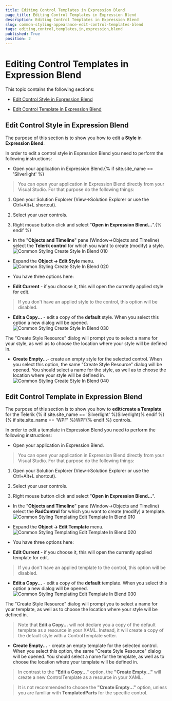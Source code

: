 ```yaml
---
title: Editing Control Templates in Expression Blend
page_title: Editing Control Templates in Expression Blend
description: Editing Control Templates in Expression Blend
slug: common-styling-appearance-edit-control-templates-blend
tags: editing,control,templates,in,expression,blend
published: True
position: 2
---
```


# Editing Control Templates in Expression Blend



This topic contains the following sections:

* [Edit Control Style in Expression Blend](#editing-control-templates-in-expression-blend)

* [Edit Control Template in Expression Blend](#edit-control-style-in-expression-blend)

## Edit Control Style in Expression Blend

The purpose of this section is to show you how to edit a __Style__ in __Expression Blend__. 

In order to edit a control style in Expression Blend you need to perform the following instructions:

* Open your application in Expression Blend.{% if site.site_name == 'Silverlight' %}

>You can open your application in Expression Blend directly from your Visual Studio. For that purpose do the following things:

1. Open your Solution Explorer (View->Solution Explorer or use the Ctrl+Alt+L shortcut).

1. Select your user controls.

1. Right mouse button click and select "__Open in Expression Blend...__".{% endif %}

* In the "__Objects and Timeline__" pane (Window->Objects and Timeline) select the __Telerik control__ for which you want to create (modify) a style.
![Common Styling Create Style In Blend 010](images/Common_StylingCreateStyleInBlend_010.png)

* Expand the __Object -> Edit Style__ menu.
![Common Styling Create Style In Blend 020](images/Common_StylingCreateStyleInBlend_020.png)

* You have three options here:

* __Edit Current__ - if you choose it, this will open the currently applied style for edit.

>If you don't have an applied style to the control, this option will be disabled.

* __Edit a Copy...__ - edit a copy of the __default__ style. When you select this option a new dialog will be opened.
 ![Common Styling Create Style In Blend 030](images/Common_StylingCreateStyleInBlend_030.png)

The "Create Style Resource" dialog will prompt you to select a name for your style, as well as to choose the location where your style will be defined in.

* __Create Empty...__- create an empty style for the selected control. When you select this option, the same "Create Style Resource" dialog will be opened. You should select a name for the style, as well as to choose the location where your style will be defined in.
![Common Styling Create Style In Blend 040](images/Common_StylingCreateStyleInBlend_040.png)

## Edit Control Template in Expression Blend

The purpose of this section is to show you how to __edit/create a Template__ for the Telerik {% if site.site_name == 'Silverlight' %}Silverlight{% endif %}{% if site.site_name == 'WPF' %}WPF{% endif %} controls.

In order to edit a template in Expression Blend you need to perform the following instructions:

* Open your application in Expression Blend.

>You can open your application in Expression Blend directly from your Visual Studio. For that purpose do the following things:

1. Open your Solution Explorer (View->Solution Explorer or use the Ctrl+Alt+L shortcut).

1. Select your user controls.

1. Right mouse button click and select "__Open in Expression Blend...__".

* In the "__Objects and Timeline__" pane (Window->Objects and Timeline) select the __RadControl__ for which you want to create (modify) a template.
![Common Styling Templating Edit Template In Blend 010](images/Common_StylingTemplatingEditTemplateInBlend_010.png)

* Expand the __Object -> Edit Template__ menu.
![Common Styling Templating Edit Template In Blend 020](images/Common_StylingTemplatingEditTemplateInBlend_020.png)

* You have three options here:

* __Edit Current__ - if you choose it, this will open the currently applied template for edit.

>If you don't have an applied template to the control, this option will be disabled.

* __Edit a Copy...__ - edit a copy of the __default__ template. When you select this option a new dialog will be opened.
![Common Styling Templating Edit Template In Blend 030](images/Common_StylingTemplatingEditTemplateInBlend_030.png)

The "Create Style Resource" dialog will prompt you to select a name for your template, as well as to choose the location where your style will be defined in.

>Note that __Edit a Copy...__ will not declare you a copy of the default template as a resource in your XAML. Instead, it will create a copy of the default style with a ControlTemplate setter.

* __Create Empty...__ - create an empty template for the selected control. When you select this option, the same "Create Style Resource" dialog will be opened. You should select a name for the template, as well as to choose the location where your template will be defined in.

>In contrast to the __"Edit a Copy..."__ option, the __"Create Empty..."__ will create a new ControlTemplate as a resource in your XAML.

>It is not recommended to choose the __"Create Empty..."__ option, unless you are familiar with __TemplatedParts__ for the specific control.
